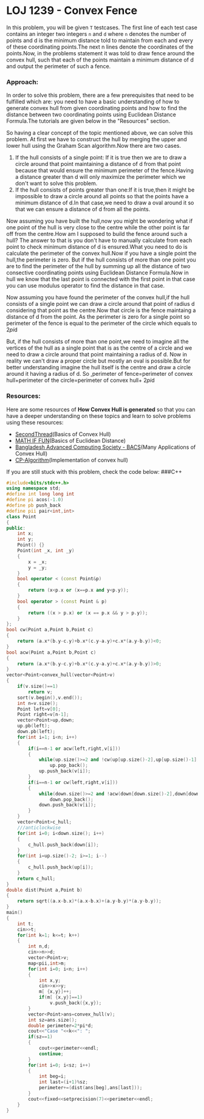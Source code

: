 # LOJ 1239 - Convex Fence

In this problem, you will be given `T` testcases. The first line of each test case contains an integer two integers `n` and `d` where `n` denotes the number of points and d is the minimum distance told to maintain from each and every of these coordinating points.The next n lines denote the coordinates of the points.Now, in the problems statement it was told to draw fence around the convex hull, such that each of the points maintain a minimum distance of d and output the perimeter of such a fence.


### Approach:
In order to solve this problem, there are a few prerequisites that need to be fulfilled which are: you need to have a basic understanding of how to generate convex hull from given coordinating points and how to find the distance between two coordinating points using Euclidean Distance Formula.The tutorials are given below in the "Resources" section.

So having a clear concept of the topic mentioned above, we can solve this problem.
At first we have to construct the hull by merging the upper and lower hull using the Graham Scan algorithm.Now there are two cases.
1) If the hull consists of a single point: If it is true then we are to draw a circle around that point maintaining a distance of d from that point because that would ensure the minimum perimeter of the fence.Having a distance greater than d will only maximize the perimeter which we don't want to solve this problem.
2) If the hull consists of points greater than one:If it is true,then it might be impossible to draw a circle around all points so that the points have a minimum distance of d.In that case,we need to draw a oval around it so that we can ensure a distance of d from all the points.

Now assuming you have built the hull,now you might be wondering what if one point of the hull is very close to the centre while the other point is far off from the centre.How am I supposed to build the fence around such a hull?
The answer to that is you don't have to manually calculate from each point to check minimum distance of d is ensured.What you need to do is calculate the perimeter of the convex hull.Now if you have a single point the hull,the perimeter is zero.
But if the hull consists of more than one point you are to find the perimeter of the hull by summing up all the distance of two consective coordinating points using Euclidean Distance Formula.Now in hull we know that the last point is connected with the first point in that case you can use modulus operator to find the distance in that case.

Now assuming you have found the perimeter of the convex hull,if the hull consists of a single point we can draw a circle around that point of radius d considering that point as the centre.Now that circle is the fence maintaing a distance of d from the point.
As the perimeter is zero for a single point so perimeter of the fence is equal to the perimeter of the circle which equals to 2*pi*d

But, if the hull consists of more than one point,we need to imagine all the vertices of the hull as a single point that is as the centre of a circle and we need to draw a circle around that point maintaining a radius of d.
Now in reality we can't draw a proper circle but mostly an oval is possible.But for better understanding imagine the hull itself is the centre and draw a circle around it having a radius of d.
So ,perimeter of fence=perimeter of convex hull+perimeter of the circle=perimeter of convex hull+ 2*pi*d
### Resources:
Here are some resources of **How Convex Hull is generated** so that you can have a deeper understanding on these topics and learn to solve problems using these resources:
- [SecondThread](https://www.youtube.com/watch?v=G51AjY8tIcA&t=1039s)(Basics of Convex Hull)
- [MATH IF FUN](https://www.mathsisfun.com/algebra/distance-2-points.html)(Basics of Euclidean Distance)
- [Bangladesh Advanced Computing Society - BACS](https://www.youtube.com/watch?v=XMxWarChnZ0)(Many Applications of Convex Hull)
- [CP-Algorithm](https://cp-algorithms.com/geometry/grahams-scan-convex-hull.html)(Implementation of convex hull)

If you are still stuck with this problem, check the code below:
###C++
```cpp
#include<bits/stdc++.h>
using namespace std;
#define int long long int
#define pi acos(-1.0)
#define pb push_back
#define pii pair<int,int>
class Point
{
public:
    int x;
    int y;
    Point() {}
    Point(int _x, int _y)
    {
        x = _x;
        y = _y;
    }
    bool operator < (const Point&p)
    {
        return (x<p.x or (x==p.x and y<p.y));
    }
    bool operator > (const Point & p)
    {
        return ((x > p.x) or (x == p.x && y > p.y));
    }
};
bool cw(Point a,Point b,Point c)
{
    return (a.x*(b.y-c.y)+b.x*(c.y-a.y)+c.x*(a.y-b.y))<0;
}
bool acw(Point a,Point b,Point c)
{
    return (a.x*(b.y-c.y)+b.x*(c.y-a.y)+c.x*(a.y-b.y))>0;
}
vector<Point>convex_hull(vector<Point>v)
{
    if(v.size()==1)
        return v;
    sort(v.begin(),v.end());
    int n=v.size();
    Point left=v[0];
    Point right=v[n-1];
    vector<Point>up,down;
    up.pb(left);
    down.pb(left);
    for(int i=1; i<n; i++)
    {
        if(i==n-1 or acw(left,right,v[i]))
        {
            while(up.size()>=2 and !cw(up[up.size()-2],up[up.size()-1],v[i]))
                up.pop_back();
            up.push_back(v[i]);
        }
        if(i==n-1 or cw(left,right,v[i]))
        {
            while(down.size()>=2 and !acw(down[down.size()-2],down[down.size()-1],v[i]))
                down.pop_back();
            down.push_back(v[i]);
        }
    }
    vector<Point>c_hull;
    ///anticlockwise
    for(int i=0; i<down.size(); i++)
    {
        c_hull.push_back(down[i]);
    }
    for(int i=up.size()-2; i>=1; i--)
    {
        c_hull.push_back(up[i]);
    }
    return c_hull;
}
double dist(Point a,Point b)
{
    return sqrt((a.x-b.x)*(a.x-b.x)+(a.y-b.y)*(a.y-b.y));
}
main()
{
    int t;
    cin>>t;
    for(int k=1; k<=t; k++)
    {
        int n,d;
        cin>>n>>d;
        vector<Point>v;
        map<pii,int>m;
        for(int i=0; i<n; i++)
        {
            int x,y;
            cin>>x>>y;
            m[ {x,y}]++;
            if(m[ {x,y}]==1)
                v.push_back({x,y});
        }
        vector<Point>ans=convex_hull(v);
        int sz=ans.size();
        double perimeter=2*pi*d;
        cout<<"Case "<<k<<": ";
        if(sz==1)
        {
            cout<<perimeter<<endl;
            continue;
        }
        for(int i=0; i<sz; i++)
        {
            int beg=i;
            int last=(i+1)%sz;
            perimeter+=(dist(ans[beg],ans[last]));
        }
        cout<<fixed<<setprecision(7)<<perimeter<<endl;
    }
}
```
